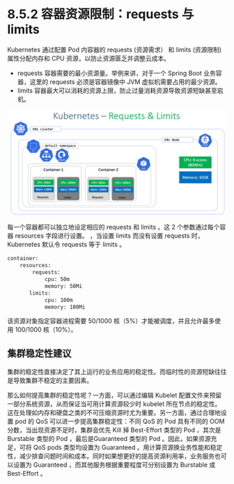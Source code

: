 # 8.5.2 容器资源限制：requests 与 limits 

Kubernetes 通过配置 Pod 内容器的 requests (资源需求） 和 limits (资源限制) 属性分配内存和 CPU 资源，以防止资源匮乏并调整云成本。

- requests 容器需要的最小资源量。举例来讲，对于一个 Spring Boot 业务容器，这里的 requests 必须是容器镜像中 JVM 虚拟机需要占用的最少资源。
- limits 容器最大可以消耗的资源上限，防止过量消耗资源导致资源短缺甚至宕机。

<div  align="center">
	<img src="../assets/requests-limits.png" width = "500"  align=center />
</div>


每一个容器都可以独立地设定相应的 requests 和 limits 。这 2 个参数通过每个容器 resources 字段进行设置。
，当设置 limits 而没有设置 requests 时，Kubernetes 默认令 requests 等于 limits 。

```
container:
	resources:  
	    requests:    
	        cpu: 50m
	        memory: 50Mi
	   limits:    
	        cpu: 100m
	        memory: 100Mi
```

该资源对象指定容器进程需要 50/1000 核（5%）才能被调度，并且允许最多使用 100/1000 核（10%）。



## 集群稳定性建议

集群的稳定性直接决定了其上运行的业务应用的稳定性。而临时性的资源短缺往往是导致集群不稳定的主要因素。

那么如何提高集群的稳定性呢？一方面，可以通过编辑 Kubelet 配置文件来预留一部分系统资源，从而保证当可用计算资源较少时 kubelet 所在节点的稳定性。 这在处理如内存和硬盘之类的不可压缩资源时尤为重要。另一方面，通过合理地设置 pod 的 QoS 可以进一步提高集群稳定性：不同 QoS 的 Pod 具有不同的 OOM 分数，当出现资源不足时，集群会优先 Kill 掉 Best-Effort 类型的 Pod ，其次是 Burstable 类型的 Pod ，最后是Guaranteed 类型的 Pod 。因此，如果资源充足，可将 QoS pods 类型均设置为 Guaranteed 。用计算资源换业务性能和稳定性，减少排查问题时间和成本。同时如果想更好的提高资源利用率，业务服务也可以设置为 Guaranteed ，而其他服务根据重要程度可分别设置为 Burstable 或 Best-Effort 。